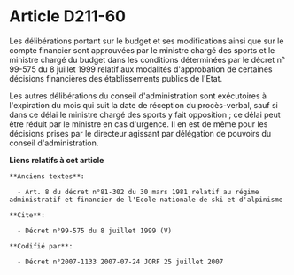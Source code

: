 # Article D211-60

Les délibérations portant sur le budget et ses modifications ainsi que sur le compte financier sont approuvées par le
ministre chargé des sports et le ministre chargé du budget dans les conditions déterminées par le décret n° 99-575 du 8
juillet 1999 relatif aux modalités d'approbation de certaines décisions financières des établissements publics de l'Etat. 

Les autres délibérations du conseil d'administration sont exécutoires à l'expiration du mois qui suit la date de réception du
procès-verbal, sauf si dans ce délai le ministre chargé des sports y fait opposition ; ce délai peut être réduit par le
ministre en cas d'urgence. Il en est de même pour les décisions prises par le directeur agissant par délégation de pouvoirs
du conseil d'administration.

**Liens relatifs à cet article**

	**Anciens textes**:

	  - Art. 8 du décret n°81-302 du 30 mars 1981 relatif au régime administratif et financier de l'Ecole nationale de ski et d'alpinisme

	**Cite**:

	  - Décret n°99-575 du 8 juillet 1999 (V)

	**Codifié par**:

	  - Décret n°2007-1133 2007-07-24 JORF 25 juillet 2007
